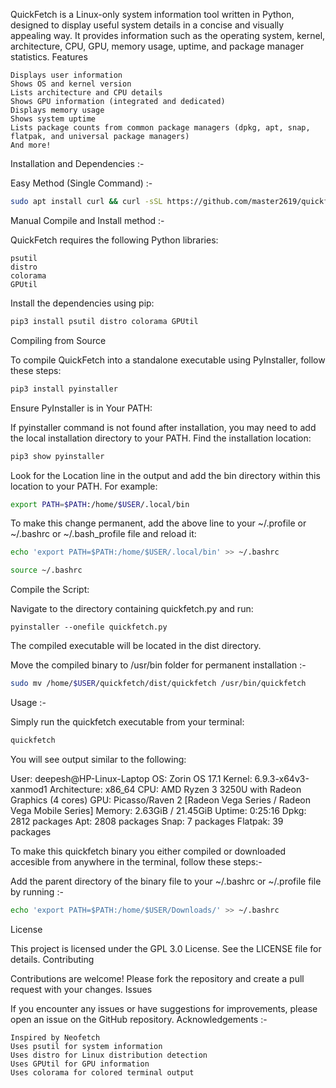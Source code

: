 QuickFetch is a Linux-only system information tool written in Python, designed to display useful system details in a concise and visually appealing way. It provides information such as the operating system, kernel, architecture, CPU, GPU, memory usage, uptime, and package manager statistics.
Features

    Displays user information
    Shows OS and kernel version
    Lists architecture and CPU details
    Shows GPU information (integrated and dedicated)
    Displays memory usage
    Shows system uptime
    Lists package counts from common package managers (dpkg, apt, snap, flatpak, and universal package managers)
    And more!

Installation and Dependencies :-

Easy Method (Single Command) :-

```bash
sudo apt install curl && curl -sSL https://github.com/master2619/quickfetch/releases/download/release-2/installer.sh | sudo sh
```

Manual Compile and Install method :-

QuickFetch requires the following Python libraries:

    psutil
    distro
    colorama
    GPUtil

Install the dependencies using pip:

```bash
pip3 install psutil distro colorama GPUtil
```

Compiling from Source

To compile QuickFetch into a standalone executable using PyInstaller, follow these steps:


```bash
pip3 install pyinstaller
```

Ensure PyInstaller is in Your PATH:

If pyinstaller command is not found after installation, you may need to add the local installation directory to your PATH. Find the installation location:

```bash
pip3 show pyinstaller
```

Look for the Location line in the output and add the bin directory within this location to your PATH. For example:

```bash
export PATH=$PATH:/home/$USER/.local/bin
```

To make this change permanent, add the above line to your ~/.profile or ~/.bashrc or ~/.bash_profile file and reload it:

```bash
echo 'export PATH=$PATH:/home/$USER/.local/bin' >> ~/.bashrc

source ~/.bashrc
```

Compile the Script:

Navigate to the directory containing quickfetch.py and run:

    pyinstaller --onefile quickfetch.py

The compiled executable will be located in the dist directory.

Move the compiled binary to /usr/bin folder for permanent installation :-

```bash
sudo mv /home/$USER/quickfetch/dist/quickfetch /usr/bin/quickfetch
```

Usage :-

Simply run the quickfetch executable from your terminal:

```bash
quickfetch
```

You will see output similar to the following:

User: deepesh@HP-Linux-Laptop
OS: Zorin OS 17.1
Kernel: 6.9.3-x64v3-xanmod1
Architecture: x86_64
CPU: AMD Ryzen 3 3250U with Radeon Graphics (4 cores)
GPU: Picasso/Raven 2 [Radeon Vega Series / Radeon Vega Mobile Series]
Memory: 2.63GiB / 21.45GiB
Uptime: 0:25:16
Dpkg: 2812 packages
Apt: 2808 packages
Snap: 7 packages
Flatpak: 39 packages

To make this quickfetch binary you either compiled or downloaded accesible from anywhere in the terminal, follow these steps:-

Add the parent directory of the binary file to your ~/.bashrc or ~/.profile file by running :-

```bash
echo 'export PATH=$PATH:/home/$USER/Downloads/' >> ~/.bashrc
```

License

This project is licensed under the GPL 3.0 License. See the LICENSE file for details.
Contributing

Contributions are welcome! Please fork the repository and create a pull request with your changes.
Issues

If you encounter any issues or have suggestions for improvements, please open an issue on the GitHub repository.
Acknowledgements :-

    Inspired by Neofetch
    Uses psutil for system information
    Uses distro for Linux distribution detection
    Uses GPUtil for GPU information
    Uses colorama for colored terminal output
